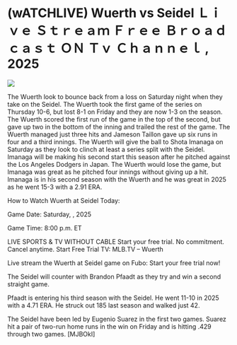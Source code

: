 # (wATCHLIVE) Wuerth vs Seidel Ｌｉｖｅ Ｓｔｒｅａｍ Ｆｒｅｅ Ｂｒｏａｄｃａｓｔ ＯＮ Ｔｖ Ｃｈａｎｎｅｌ , 2025  
  
  
[![](https://i.imgur.com/qSNzIqt.png)](https://movie.rssnews.media/pEimPmD.php)  
  
The Wuerth look to bounce back from a loss on Saturday night when they take on the Seidel. The Wuerth took the first game of the series on Thursday 10-6, but lost 8-1 on Friday and they are now 1-3 on the season. The Wuerth scored the first run of the game in the top of the second, but gave up two in the bottom of the inning and trailed the rest of the game. The Wuerth managed just three hits and Jameson Taillon gave up six runs in four and a third innings. The Wuerth will give the ball to Shota Imanaga on Saturday as they look to clinch at least a series split with the Seidel. Imanaga will be making his second start this season after he pitched against the Los Angeles Dodgers in Japan. The Wuerth would lose the game, but Imanaga was great as he pitched four innings without giving up a hit. Imanaga is in his second season with the Wuerth and he was great in 2025 as he went 15-3 with a 2.91 ERA.

How to Watch Wuerth at Seidel Today:

Game Date: Saturday, , 2025

Game Time: 8:00 p.m. ET

LIVE SPORTS & TV WITHOUT CABLE
Start your free trial. No commitment. Cancel anytime.
Start Free Trial
TV: MLB.TV – Wuerth

Live stream the Wuerth at Seidel game on Fubo: Start your free trial now!

The Seidel will counter with Brandon Pfaadt as they try and win a second straight game.

Pfaadt is entering his third season with the Seidel. He went 11-10 in 2025 with a 4.71 ERA. He struck out 185 last season and walked just 42.

The Seidel have been led by Eugenio Suarez in the first two games. Suarez hit a pair of two-run home runs in the win on Friday and is hitting .429 through two games. [MJBOkI]
